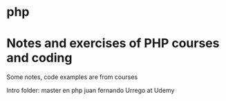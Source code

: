 # php

# Notes and exercises of PHP courses and coding
Some notes, code examples are from courses


Intro folder: master en php juan fernando Urrego at Udemy